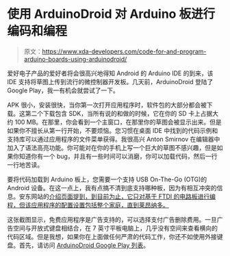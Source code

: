 # 使用 ArduinoDroid 对 Arduino 板进行编码和编程

> 原文：<https://www.xda-developers.com/code-for-and-program-arduino-boards-using-arduinodroid/>

爱好电子产品的爱好者将会很高兴地得知 Android 的 Arduino IDE 的到来，该 IDE 支持将草图上传到流行的微控制器开发板。几天前，ArduinoDroid 登陆了 Google Play，我一有机会就尝试了一下。

APK 很小，安装很快，当你第一次打开应用程序时，软件包的大部分都会被下载。这第二个下载包含 SDK，当所有说的和做的时候，它在你的 SD 卡上占据大约 100 MB。在那里，你会看到一个主窗口，在那里你的草图会被显示出来。但是如果你不擅长从第一行开始，不要烦恼。您习惯在桌面 IDE 中找到的代码示例和支持库可以通过应用程序的文件菜单获得。我很高兴 Anton Smirnov 在编辑器中加入了语法高亮功能。你可能对在你的手机上写一个巨大的草图不感兴趣，但是如果你知道你有一个 bug，并且有一些时间可以消磨，你可以加载代码，然后一行一行地苦读。

要将代码加载到 Arduino 板上，您需要一个支持 USB On-The-Go (OTG)的 Android 设备。在这一点上，我有点搞不清到底支持哪种板，因为有相互冲突的信息。安东网站的[介绍页面提到，到目前为止，它只对基于 FTDI 的电路板进行编程，但该应用程序的配置设置包括整个家庭，直到莱昂纳多。](http://arduinodroid.blogspot.com/2013/04/introduction.html)

这张截图显示，免费应用程序是广告支持的，可以选择支付广告删除费用。一旦广告空间与开放式键盘相结合，在 7 英寸平板电脑上，几乎没有空间来查看横向的代码区域。但是我想，如果你在上面做任何严肃的代码工作，你还不如使用外接键盘。首先，请访问 [ArduinoDroid Google Play 列表](https://play.google.com/store/apps/details?id=name.antonsmirnov.android.arduinodroid)。